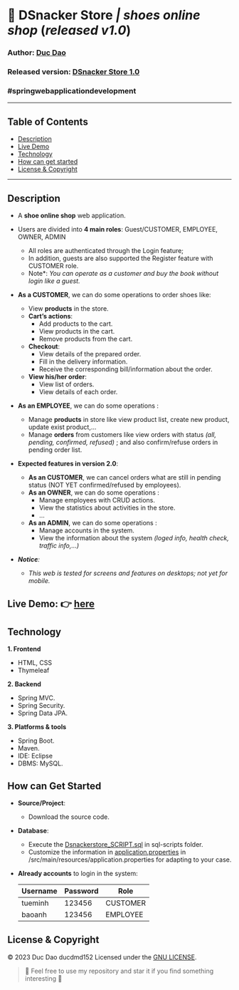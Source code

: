 # 👟 DSnacker Store *| shoes online shop* (*released v1.0*)
### Author: **[Duc Dao](https://beacons.ai/ducdmd152)**
### Released version: [ DSnacker Store 1.0](https://github.com/ducdmd152/dsnackerstore/releases/tag/1.0)
### #springwebapplicationdevelopment
--------------------------------------------------
## Table of Contents
- [Description](#description)
- [Live Demo](#live-demo--here)
- [Technology](#technology)
- [How can get started](#how-can-get-started)
- [License & Copyright](#license--copyright)
--------------------------------------------------
## Description

 - A **shoe online shop** web application.
 - Users are divided into **4 main roles**: Guest/CUSTOMER, EMPLOYEE, OWNER, ADMIN
	 - All roles are authenticated through the Login feature;	
	 - In addition, guests are also supported the Register feature with CUSTOMER role.
	 - Note*: *You can operate as a customer and buy the book without login like a guest.*
 - **As a CUSTOMER**, we can do some operations to order shoes like:
    - View **products** in the store.
    - **Cart’s actions**:
        - Add products to the cart.
        - View products in the cart.
        - Remove products from the cart.
    - **Checkout**:
        - View details of the prepared order. 
        - Fill in the delivery information.  
        - Receive the corresponding bill/information about the order.  
    - **View his/her order**:
        - View list of orders. 
        - View details of each order.
 - **As an EMPLOYEE**, we can do some operations :
	-  Manage **products** in store like view product list, create new product, update exist product,...
	-  Manage **orders** from customers like view orders with status *(all, pending, confirmed, refused)* ; and also confirm/refuse orders in pending order list.
 - **Expected features in version 2.0**:
 	- **As an CUSTOMER**, we can cancel orders what are still in pending status (NOT YET confirmed/refused by employees).
	- **As an OWNER**, we can do some operations :
		 - Manage employees with CRUD actions.
		 - View the statistics about activities in the store.
		 - ...
	 - **As an ADMIN**, we can do some operations :
		 - Manage accounts in the system.
		 - View the information about the system *(loged info, health check, traffic info,...)*
		 

- ***Notice**:*
	- *This web is tested for screens and features on desktops; not yet for mobile.*

## Live Demo: 👉 [here](https://youtu.be/hNdUvkhrdkY)

## Technology

**1. Frontend**

- HTML, CSS
- Thymeleaf

**2. Backend**

- Spring MVC.
- Spring Security.
- Spring Data JPA.

**3. Platforms & tools**

- Spring Boot.
- Maven.
- IDE: Eclipse
- DBMS: MySQL.

## How can Get Started

- **Source/Project**:
    - Download the source code.
- **Database**:
    - Execute the [Dsnackerstore_SCRIPT.sql](https://github.com/ducdmd152/dsnackerstore/blob/main/sql-scripts/Dsnackerstore_SCRIPT.sql) in sql-scripts folder.
    - Customize the information in [application.properties](https://github.com/ducdmd152/dsnackerstore/blob/main/src/main/resources/application.properties) in /src/main/resources/application.properties for adapting to your case.
   
- **Already accounts** to login in the system:

	| Username | Password | Role     |
	|----------|----------|----------|
	| tueminh  | 123456   | CUSTOMER |
	| baoanh   | 123456   | EMPLOYEE |

## License & Copyright
&copy; 2023 Duc Dao ducdmd152 Licensed under the [GNU LICENSE](https://github.com/ducdmd152/dsnackerstore/blob/main/LICENSE).

> 🤟 Feel free to use my repository and star it if you find something interesting 🤟
